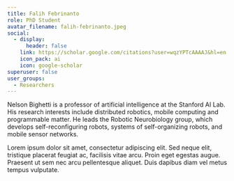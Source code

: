 ```yaml
---
title: Falih Febrinanto
role: PhD Student
avatar_filename: falih-febrinanto.jpeg
social:
  - display:
      header: false
    link: https://scholar.google.com/citations?user=wqzYPTcAAAAJ&hl=en
    icon_pack: ai
    icon: google-scholar
superuser: false
user_groups:
  - Researchers
---
```

Nelson Bighetti is a professor of artificial intelligence at the Stanford AI Lab. His research interests include distributed robotics, mobile computing and programmable matter. He leads the Robotic Neurobiology group, which develops self-reconfiguring robots, systems of self-organizing robots, and mobile sensor networks.

Lorem ipsum dolor sit amet, consectetur adipiscing elit. Sed neque elit, tristique placerat feugiat ac, facilisis vitae arcu. Proin eget egestas augue. Praesent ut sem nec arcu pellentesque aliquet. Duis dapibus diam vel metus tempus vulputate.